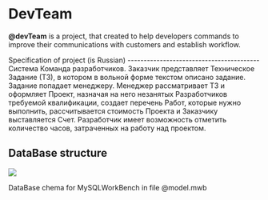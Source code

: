 DevTeam
================

**@devTeam** is a project, that created to help developers commands to improve their communications with customers and establish workflow.

<p>
Specification of project (is Russian)
-----------------------------------------
Система Команда разработчиков. Заказчик представляет Техническое Задание (ТЗ), в котором в вольной форме текстом описано задание. Задание попадает менеджеру. Менеджер рассматривает ТЗ и оформляет Проект, назначая на него незанятых Разработчиков требуемой квалификации, cоздает перечень Работ, которые нужно выполнить,  рассчитывается стоимость Проекта и Заказчику выставляется Счет. Разработчик имеет возможность отметить количество часов, затраченных на работу над проектом.
</p>

## DataBase structure
![](https://cloud.githubusercontent.com/assets/4557935/6166427/d41a53bc-b2b8-11e4-9ab1-d973506f58a6.png)

DataBase chema for MySQLWorkBench in file @model.mwb

